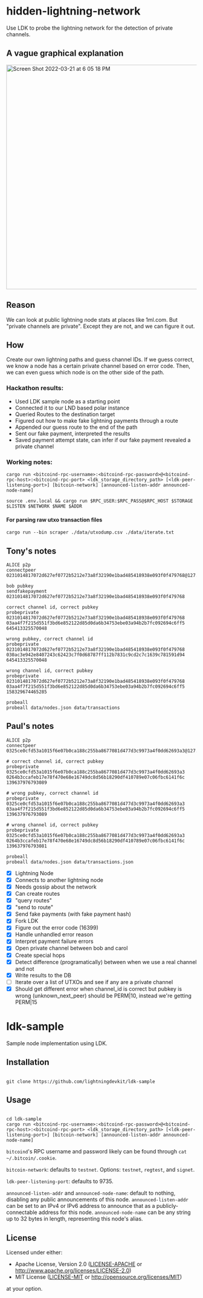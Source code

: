# hidden-lightning-network

Use LDK to probe the lightning network for the detection of private channels.

## A vague graphical explanation

<img width="594" alt="Screen Shot 2022-03-21 at 6 05 18 PM" src="https://user-images.githubusercontent.com/543668/159377381-b325476d-7380-432d-afb5-bd1a40e3ef10.png">

## Reason

We can look at public lightning node stats at places like 1ml.com. But "private channels are private". Except they are not, and we can figure it out.

## How

Create our own lightning paths and guess channel IDs. If we guess correct, we know a node has a certain private channel based on error code. Then, we can even guess which node is on the other side of the path.

### Hackathon results:

- Used LDK sample node as a starting point
- Connected it to our LND based polar instance
- Queried Routes to the destination target
- Figured out how to make fake lightning payments through a route
- Appended our guess route to the end of the path
- Sent our fake payment, interpreted the results
- Saved payment attempt state, can infer if our fake payment revealed a private channel

### Working notes:

```
cargo run <bitcoind-rpc-username>:<bitcoind-rpc-password>@<bitcoind-rpc-host>:<bitcoind-rpc-port> <ldk_storage_directory_path> [<ldk-peer-listening-port>] [bitcoin-network] [announced-listen-addr announced-node-name]
```

```
source .env.local && cargo run $RPC_USER:$RPC_PASS@$RPC_HOST $STORAGE $LISTEN $NETWORK $NAME $ADDR
```

#### For parsing raw utxo transaction files 

```
cargo run --bin scraper ./data/utxodump.csv ./data/iterate.txt
```

## Tony's notes

```
ALICE p2p
connectpeer 0231014817072d627ef0772b5212e73a8f32190e1bad485418938e093f0f479768@127.0.0.1:9735

bob pubkey
sendfakepayment 0231014817072d627ef0772b5212e73a8f32190e1bad485418938e093f0f479768

correct channel id, correct pubkey
probeprivate 0231014817072d627ef0772b5212e73a8f32190e1bad485418938e093f0f479768 03aa4f7f215d551f3bd6e852122d85d0da6b34753ebe03a94b2b7fc092694c6ff5 645413325570048

wrong pubkey, correct channel id
probeprivate 0231014817072d627ef0772b5212e73a8f32190e1bad485418938e093f0f479768 030ac3e942e8407243c62423c7f0d68787ff112b7831c9cd2c7c1639c781591d94 645413325570048

wrong channel id, correct pubkey
probeprivate 0231014817072d627ef0772b5212e73a8f32190e1bad485418938e093f0f479768 03aa4f7f215d551f3bd6e852122d85d0da6b34753ebe03a94b2b7fc092694c6ff5 158329674465285

probeall
probeall data/nodes.json data/transactions
```

## Paul's notes

```
ALICE p2p
connectpeer 0325ce0cfd53a1015f6e07b0ca188c255ba8677081d477d3c9973a4f0dd62693a3@127.0.0.1:9735

# correct channel id, correct pubkey
probeprivate 0325ce0cfd53a1015f6e07b0ca188c255ba8677081d477d3c9973a4f0dd62693a3 0264b3ccafeb17e78f470e68e16749dc8d56b18290df410789e07c06fbc6141f6c 139637976793089

# wrong pubkey, correct channel id
probeprivate 0325ce0cfd53a1015f6e07b0ca188c255ba8677081d477d3c9973a4f0dd62693a3 03aa4f7f215d551f3bd6e852122d85d0da6b34753ebe03a94b2b7fc092694c6ff5 139637976793089

# wrong channel id, correct pubkey
probeprivate 0325ce0cfd53a1015f6e07b0ca188c255ba8677081d477d3c9973a4f0dd62693a3 0264b3ccafeb17e78f470e68e16749dc8d56b18290df410789e07c06fbc6141f6c 139637976793081

probeall
probeall data/nodes.json data/transactions.json
```

- [x] Lightning Node
- [x] Connects to another lightning node
- [x] Needs gossip about the network
- [x] Can create routes
- [x] "query routes"
- [x] "send to route"
- [x] Send fake payments (with fake payment hash)
- [x] Fork LDK
- [x] Figure out the error code (16399)
- [x] Handle unhandled error reason
- [x] Interpret payment failure errors
- [x] Open private channel between bob and carol
- [x] Create special hops
- [x] Detect difference (programatically) between when we use a real channel and not
- [x] Write results to the DB
- [ ] Iterate over a list of UTXOs and see if any are a private channel
- [x] Should get different error when channel_id is correct but pubkey is wrong (unknown_next_peer)
      should be PERM|10, instead we're getting PERM|15

# ldk-sample

Sample node implementation using LDK.

## Installation

```

git clone https://github.com/lightningdevkit/ldk-sample

```

## Usage

```

cd ldk-sample
cargo run <bitcoind-rpc-username>:<bitcoind-rpc-password>@<bitcoind-rpc-host>:<bitcoind-rpc-port> <ldk_storage_directory_path> [<ldk-peer-listening-port>] [bitcoin-network] [announced-listen-addr announced-node-name]

```

`bitcoind`'s RPC username and password likely can be found through `cat ~/.bitcoin/.cookie`.

`bitcoin-network`: defaults to `testnet`. Options: `testnet`, `regtest`, and `signet`.

`ldk-peer-listening-port`: defaults to 9735.

`announced-listen-addr` and `announced-node-name`: default to nothing, disabling any public announcements of this node.
`announced-listen-addr` can be set to an IPv4 or IPv6 address to announce that as a publicly-connectable address for this node.
`announced-node-name` can be any string up to 32 bytes in length, representing this node's alias.

## License

Licensed under either:

- Apache License, Version 2.0 ([LICENSE-APACHE](LICENSE-APACHE) or http://www.apache.org/licenses/LICENSE-2.0)
- MIT License ([LICENSE-MIT](LICENSE-MIT) or http://opensource.org/licenses/MIT)

at your option.

```

```
